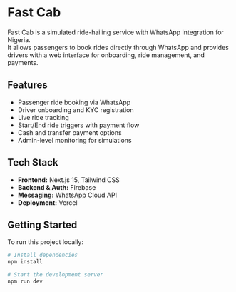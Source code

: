 # Fast Cab

Fast Cab is a simulated ride-hailing service with WhatsApp integration for Nigeria.  
It allows passengers to book rides directly through WhatsApp and provides drivers with a web interface for onboarding, ride management, and payments.

## Features
- Passenger ride booking via WhatsApp
- Driver onboarding and KYC registration
- Live ride tracking
- Start/End ride triggers with payment flow
- Cash and transfer payment options
- Admin-level monitoring for simulations

## Tech Stack
- **Frontend:** Next.js 15, Tailwind CSS
- **Backend & Auth:** Firebase
- **Messaging:** WhatsApp Cloud API
- **Deployment:** Vercel

## Getting Started
To run this project locally:

```bash
# Install dependencies
npm install

# Start the development server
npm run dev

